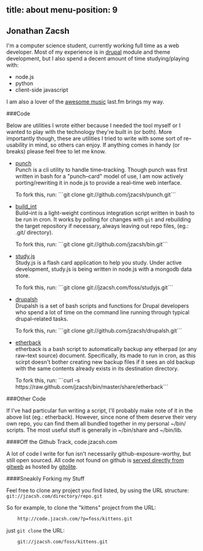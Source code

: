 
title: about
menu-position: 9
---

## Jonathan Zacsh

I'm a computer science student, currently working full time as a web developer.
Most of my experience is in [drupal][drupal] module and theme development, but
I also spend a decent amount of time studying/playing with:

* node.js
* python
* client-side javascript

I am also a lover of the [awesome music][amazonmusic] last.fm brings my way.

###Code

Below are utilities I wrote either because I needed the tool myself or I wanted
to play with the technology they're built in (or both). More importantly
though, these are utilities I tried to write with some sort of re–usability in
mind, so others can enjoy. If anything comes in handy (or breaks) please feel
free to let me know.

<section class="projects" markdown="1">

* [punch][punch]<br />
  Punch is a cli utility to handle time–tracking. Though punch was first written
  in bash for a "punch–card" model of use, I am now actively porting/rewriting it
  in node.js to provide a real–time web interface.
  <div class="fork">
  To fork this, run: ```git clone git://github.com/jzacsh/punch.git```
  </div>

* [build_int][build_int]<br />
  Build–int is a light-weight continous integration script written in bash to be
  run in cron. It works by polling for changes with `git` and rebuilding the
  target repository if necessary, always leaving out repo files, (eg.: .git/
  directory).
  <div class="fork">
  To fork this, run: ```git clone git://github.com/jzacsh/bin.git```
  </div>

* [study.js][studyjs]<br />
  Study.js is a flash card application to help you study. Under active
  development, study.js is being written in node.js with a mongodb data store.
  <div class="fork">
  To fork this, run: ```git clone git://jzacsh.com/foss/studyjs.git```
  </div>

* [drupalsh][drupalsh]<br />
  Drupalsh is a set of bash scripts and functions for Drupal developers who spend
  a lot of time on the command line running through typical drupal–related tasks.
  <div class="fork">
  To fork this, run: ```git clone git://github.com/jzacsh/drupalsh.git```
  </div>

* [etherback][etherback]<br />
  etherback is a bash script to automatically backup any etherpad (or any
  raw–text source) document. Specifically, its made to run in cron, as this
  scirpt doesn't bother creating new backup files if it sees an old backup with
  the same contents already exists in its destination directory.
  <div class="fork">
  To fork this, run: ```curl -s https://raw.github.com/jzacsh/bin/master/share/etherback```
  </div>

</section><!--//.projects-->

###Other Code

If I've had particular fun writing a script, I'll probably make note of it in
the above list (eg.: etherback). However, since none of them deserve their very
own repo, you can find them all bundled together in my personal ~/bin/ scripts.
The most useful stuff is generally in ~/bin/share and ~/bin/lib.

####Off the Github Track, code.jzacsh.com

A lot of code I write for fun isn't necessarily github-exposure-worthy,
but still open sourced. All code not found on github is [served directly from
gitweb][gitweb] as hosted by [gitolite][gitolite].

####Sneakily Forking my Stuff

Feel free to clone any project you find listed, by using
the URL structure: ```git://jzacsh.com/directory/repo.git```

So for example, to clone the "kittens" project from the URL:
```bash
    http://code.jzacsh.com/?p=foss/kittens.git
```

just ```git clone``` the URL:
```
    git://jzacsh.com/foss/kittens.git
```

[drupal]: http://drupal.org/user/427067
[punch]: https://github.com/jzacsh/punch
[build_int]: https://github.com/jzacsh/bin/blob/master/share/build_int
[studyjs]: http://code.jzacsh.com/?p=foss/studyjs.git
[drupalsh]: https://github.com/jzacsh/drupalsh
[etherback]: https://github.com/jzacsh/bin/blob/master/share/etherback
[gitweb]: http://code.jzacsh.com/
[gitolite]: https://github.com/sitaramc/gitolite/wiki/ "self-hosted, self-managed git repositories."
[amazonmusic]: http://amzn.com/w/3BQ5MBGPPCPZS
